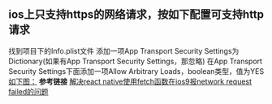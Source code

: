 ## ios上只支持https的网络请求，按如下配置可支持http请求

找到项目下的Info.plist文件
添加一项App Transport Security Settings为Dictionary(如果有App Transport Security Settings，那忽略)
在App Transport Security Settings下面添加一项Allow Arbitrary Loads，boolean类型，值为YES
[如下图：](./img/q1.png)
**参考链接**
[解决react native使用fetch函数在ios9报network request failed的问题](http://blog.csdn.net/liyijun4114/article/details/51792179)